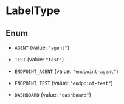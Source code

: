 

# LabelType

## Enum


* `AGENT` (value: `"agent"`)

* `TEST` (value: `"test"`)

* `ENDPOINT_AGENT` (value: `"endpoint-agent"`)

* `ENDPOINT_TEST` (value: `"endpoint-test"`)

* `DASHBOARD` (value: `"dashboard"`)



